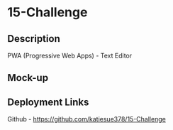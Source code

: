 # 15-Challenge

## Description
PWA (Progressive Web Apps) - Text Editor

## Mock-up


## Deployment Links
Github - https://github.com/katiesue378/15-Challenge